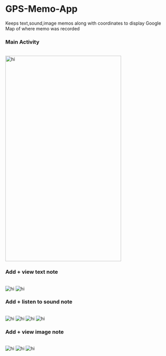 # GPS-Memo-App
Keeps text,sound,image memos along with coordinates to display Google Map of where memo was recorded

<html>

  <head>
  </head>

  <body>
  <h3>Main Activity</h3>
  </br>
<img src="GPSMemo-Screenshots/1.png" alt="hi" class="inline" height="640" width="360"/>
</br>
<h3>Add + view text note</h3>
</br>
<img src="GPSMemo-Screenshots/2.png" alt="hi" class="inline"/>
<img src="GPSMemo-Screenshots/3.png" alt="hi" class="inline"/>
</br>
  <h3>Add + listen to sound note</h3>
  </br>
<img src="GPSMemo-Screenshots/4.png" alt="hi" class="inline"/>
<img src="GPSMemo-Screenshots/5.png" alt="hi" class="inline"/>
<img src="GPSMemo-Screenshots/6.png" alt="hi" class="inline"/>
<img src="GPSMemo-Screenshots/7.png" alt="hi" class="inline"/>
</br>
  <h3>Add + view image note</h3>
  </br>
<img src="GPSMemo-Screenshots/8.png" alt="hi" class="inline"/>
<img src="GPSMemo-Screenshots/9.png" alt="hi" class="inline"/>
<img src="GPSMemo-Screenshots/10.png" alt="hi" class="inline"/>
  </body>
</html>
